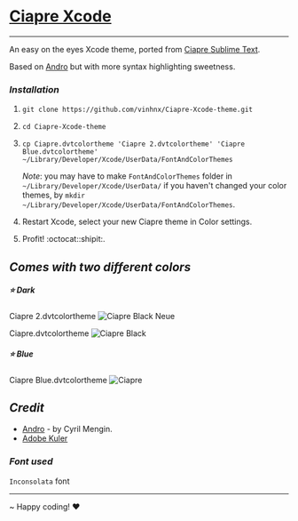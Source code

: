 # [Ciapre Xcode](http://vinhnx.github.com/Ciapre-Xcode-theme)

***

An easy on the eyes Xcode theme, ported from [Ciapre Sublime Text](https://github.com/vinhnx/Ciapre.tmTheme/).

Based on [Andro](https://github.com/cyrilmengin/andro) but with more syntax highlighting sweetness.

### *Installation* ###

1. `git clone https://github.com/vinhnx/Ciapre-Xcode-theme.git`

2. `cd Ciapre-Xcode-theme`

3. `cp Ciapre.dvtcolortheme 'Ciapre 2.dvtcolortheme' 'Ciapre Blue.dvtcolortheme' ~/Library/Developer/Xcode/UserData/FontAndColorThemes`

    *Note*: you may have to make `FontAndColorThemes` folder in `~/Library/Developer/Xcode/UserData/` if you haven't changed your color themes, by `mkdir ~/Library/Developer/Xcode/UserData/FontAndColorThemes`.

5. Restart Xcode, select your new Ciapre theme in Color settings.

6. Profit! :octocat::shipit:.

## *Comes with two different colors*  ##

##### :star: Dark

Ciapre 2.dvtcolortheme
![Ciapre Black Neue](https://raw.github.com/vinhnx/Ciapre-Xcode-theme/master/screenshot/ciapre-xcode-d2.png)

Ciapre.dvtcolortheme
![Ciapre Black](https://raw.github.com/vinhnx/Ciapre-Xcode-theme/master/screenshot/ciapre-xcode-d.png)

##### :star: Blue

Ciapre Blue.dvtcolortheme
![Ciapre](https://raw.github.com/vinhnx/Ciapre-Xcode-theme/master/screenshot/ciapre-xcode-b.png)

## *Credit* ##

+ [Andro](https://github.com/cyrilmengin/andro) - by Cyril Mengin.
+ [Adobe Kuler](https://kuler.adobe.com/#themeID/2320307)

### *Font used* ###

`Inconsolata` font

***

~ Happy coding! ♥

